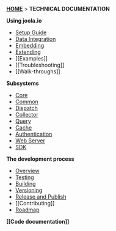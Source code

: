 [**HOME**](Home) > **TECHNICAL DOCUMENTATION**

**Using joola.io**
- [Setup Guide](setting-up-joola.io)
- [Data Integration](using-data-integration)
- [Embedding](using-embedding)
- [Extending](using-extending)
- [[Examples]]
- [[Troubleshooting]]
- [[Walk-throughs]]

**Subsystems**
- [Core](subsystem-core)
- [Common](subsystem-common)
- [Dispatch](subsystem-dispatch)
- [Collector](subsystems-collector)
- [Query](subsystems-query)
- [Cache](subsystems-cache)
- [Authentication](subsystems-auth)
- [Web Server](subsystems-webserver)
- [SDK](subsystems-sdk)

**The development process**
- [Overview](development-process-overview)
- [Testing](development-testing)
- [Building](development-building)
- [Versioning](development-versioning)
- [Release and Publish](development-publish)
- [[Contributing]]
- [Roadmap](product-roadmap)

**[[Code documentation]]**